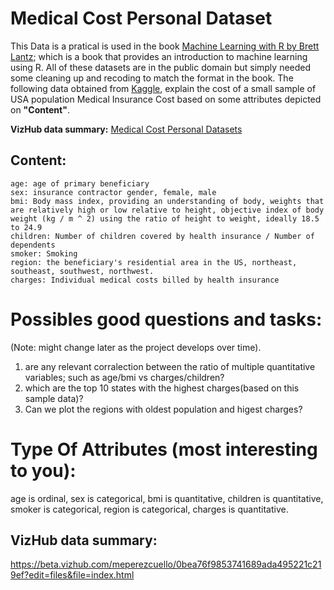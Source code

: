 # Medical Cost Personal Dataset

This  Data is a pratical is used in the book [Machine Learning with R by Brett Lantz](https://www.amazon.com/Machine-Learning-R-Brett-Lantz/dp/1782162143); which is a book that provides an introduction to machine learning using R.
All of these datasets are in the public domain but simply needed some cleaning up and recoding to match the format in the book. The following data obtained from [Kaggle](https://www.kaggle.com/mirichoi0218/insurance/home), explain the cost of a small sample of USA population Medical Insurance Cost based on some attributes depicted on **"Content"**.

**VizHub data summary:** [Medical Cost Personal Datasets](https://beta.vizhub.com/meperezcuello/0bea76f9853741689ada495221c219ef?edit=files&file=index.html)

## Content:

```
age: age of primary beneficiary
sex: insurance contractor gender, female, male
bmi: Body mass index, providing an understanding of body, weights that are relatively high or low relative to height, objective index of body weight (kg / m ^ 2) using the ratio of height to weight, ideally 18.5 to 24.9
children: Number of children covered by health insurance / Number of dependents
smoker: Smoking
region: the beneficiary's residential area in the US, northeast, southeast, southwest, northwest.
charges: Individual medical costs billed by health insurance
```

# Possibles good questions and tasks:
(Note: might change later as the project develops over time).
1. are any relevant corralection between the ratio of multiple quantitative variables; such as age/bmi vs charges/children?
2. which are the top 10 states with the highest charges(based on this sample data)?
3. Can we plot the regions with oldest population and higest charges?


# Type Of Attributes (most interesting to you):

age is ordinal,
sex is categorical,
bmi is quantitative,
children is quantitative,
smoker is categorical,
region is categorical, 
charges is quantitative.

## VizHub data summary:
https://beta.vizhub.com/meperezcuello/0bea76f9853741689ada495221c219ef?edit=files&file=index.html